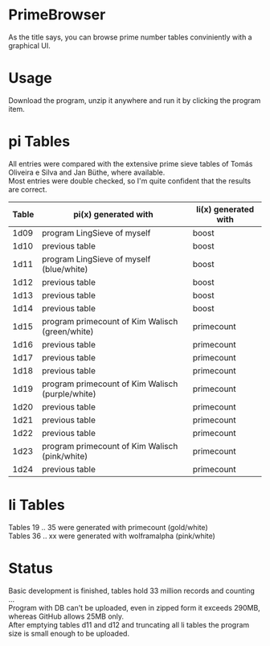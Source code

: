 # PrimeBrowser
As the title says, you can browse prime number tables conviniently with a graphical UI.


Usage
=====

Download the program, unzip it anywhere and run it by clicking the program item.


pi Tables
========= 
  
All entries were compared with the extensive prime sieve tables of Tomás Oliveira e Silva and Jan Büthe, where available.<br/>
Most entries were double checked, so I'm quite confident that the results are correct.

  
Table            | pi(x) generated with | li(x) generated with
------------------- | -------- | --------
  1d09	| program LingSieve of myself	| boost
  1d10	| previous table	| boost
  1d11 	| program LingSieve of myself (blue/white)	| boost
  1d12 	| previous table	| boost
  1d13 	| previous table	| boost
  1d14 	| previous table	| boost
  1d15 	| program primecount of Kim Walisch (green/white)	| primecount
  1d16 	| previous table	| primecount
  1d17 	| previous table	| primecount
  1d18 	| previous table	| primecount
  1d19 	| program primecount of Kim Walisch (purple/white)	| primecount
  1d20 	| previous table	| primecount
  1d21 	| previous table	| primecount
  1d22 	| previous table	| primecount
  1d23 	| program primecount of Kim Walisch	(pink/white) | primecount
  1d24 	| previous table	| primecount
  
  
  li Tables
  ========= 
  
  Tables 19 .. 35 were generated with primecount (gold/white)<br/>
  Tables 36 .. xx were generated with wolframalpha (pink/white)
  
  
  Status
  ======
  
  Basic development is finished, tables hold 33 million records and counting ...<br/>
  Program with DB can't be uploaded, even in zipped form it exceeds 290MB, whereas GitHub allows 25MB only.<br/>
  After emptying tables d11 and d12 and truncating all li tables the program size is small enough to be uploaded.
